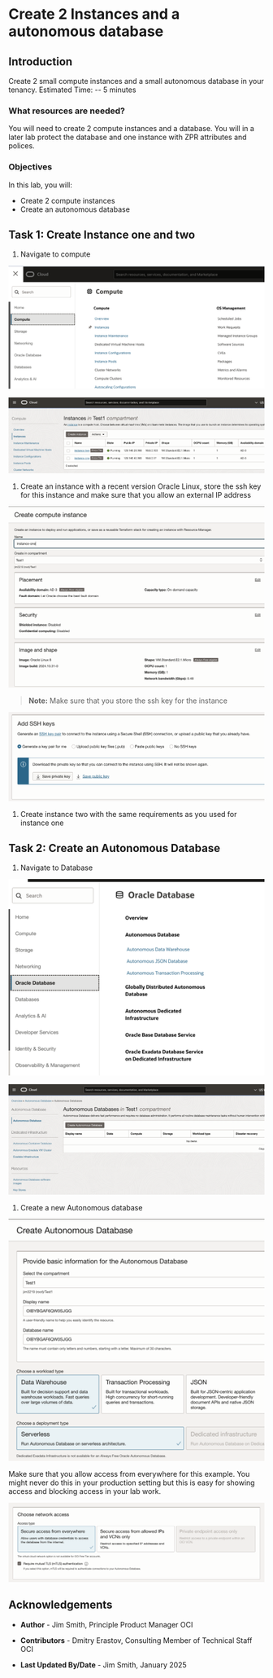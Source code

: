 # Create 2 Instances and a autonomous database

## Introduction

Create 2 small compute instances and a small autonomous database in your tenancy.
Estimated Time: -- 5 minutes

### What resources are needed?

You will need to create 2 compute instances and a database. You will in a later lab protect the database and one instance with ZPR attributes and polices.

### Objectives

In this lab, you will:

* Create 2 compute instances
* Create an autonomous database

## Task 1: Create Instance one and two

1. Navigate to compute

 ![Image alt text](images/nav-compute.png)

 ![Image alt text](images/compute.png)

1. Create an instance with a recent version Oracle Linux, store the ssh key for this instance and make sure that you allow an external IP address

  ![Image alt text](images/create-compute.png)

  > **Note:** Make sure that you store the ssh key for the instance

  ![Image alt text](images/compute-ssh.png)

1. Create instance two with the same requirements as you used for instance one

## Task 2: Create an Autonomous Database

1. Navigate to Database

  ![Image alt text](images/nav-db.png)

  ![Image alt text](images/auto-db.png)

1. Create a new Autonomous database

  ![Image alt text](images/auto-db-create.png)

  Make sure that you allow access from everywhere for this example. You might never do this in your production setting but this is easy for showing access and blocking access in your lab work.

  ![Image alt text](images/auto-db-access.png)

## Acknowledgements

* **Author** - Jim Smith, Principle Product Manager OCI

* **Contributors** - Dmitry Erastov, Consulting Member of Technical Staff OCI
* **Last Updated By/Date** - Jim Smith, January 2025
